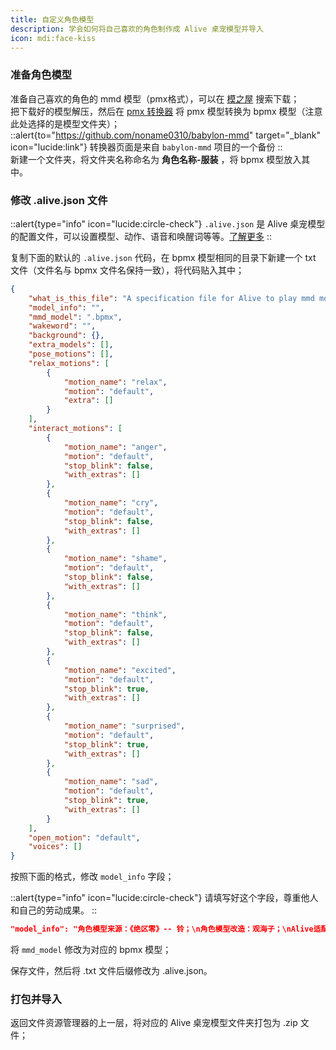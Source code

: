 ```yaml
---
title: 自定义角色模型
description: 学会如何将自己喜欢的角色制作成 Alive 桌宠模型并导入
icon: mdi:face-kiss
---
```


### 准备角色模型

准备自己喜欢的角色的 mmd 模型（pmx格式），可以在 [模之屋](https://www.aplaybox.com/) 搜索下载；      
把下载好的模型解压，然后在 [pmx 转换器](https://topsea.github.io/alive/pmx_converter/) 将 pmx 模型转换为 bpmx 模型（注意此处选择的是模型文件夹）；
::alert{to="https://github.com/noname0310/babylon-mmd" target="_blank" icon="lucide:link"}
  转换器页面是来自 `babylon-mmd` 项目的一个备份
::        
新建一个文件夹，将文件夹名称命名为 **角色名称-服装** ，将 bpmx 模型放入其中。

### 修改 .alive.json 文件

::alert{type="info" icon="lucide:circle-check"}
`.alive.json` 是 Alive 桌宠模型的配置文件，可以设置模型、动作、语音和唤醒词等等。[了解更多](/)
::

复制下面的默认的 `.alive.json` 代码，在 bpmx 模型相同的目录下新建一个 txt 文件（文件名与 bpmx 文件名保持一致），将代码贴入其中；

```json {3-4}
{
    "what_is_this_file": "A specification file for Alive to play mmd motions",
    "model_info": "",
    "mmd_model": ".bpmx",
    "wakeword": "",
    "background": {},
    "extra_models": [],
    "pose_motions": [],
    "relax_motions": [
        {
            "motion_name": "relax",
            "motion": "default",
            "extra": []
        }
    ],
    "interact_motions": [
        {
            "motion_name": "anger",
            "motion": "default",
            "stop_blink": false,
            "with_extras": []
        },
        {
            "motion_name": "cry",
            "motion": "default",
            "stop_blink": false,
            "with_extras": []
        },
        {
            "motion_name": "shame",
            "motion": "default",
            "stop_blink": false,
            "with_extras": []
        },
        {
            "motion_name": "think",
            "motion": "default",
            "stop_blink": false,
            "with_extras": []
        },
        {
            "motion_name": "excited",
            "motion": "default",
            "stop_blink": true,
            "with_extras": []
        },
        {
            "motion_name": "surprised",
            "motion": "default",
            "stop_blink": true,
            "with_extras": []
        },
        {
            "motion_name": "sad",
            "motion": "default",
            "stop_blink": true,
            "with_extras": []
        }
    ],
    "open_motion": "default",
    "voices": []
}
```

按照下面的格式，修改 `model_info` 字段；

::alert{type="info" icon="lucide:circle-check"}
请填写好这个字段，尊重他人和自己的劳动成果。
::

```json
"model_info": "角色模型来源：《绝区零》-- 铃；\n角色模型改造：观海子；\nAlive适配：GoAHi（可以输入你自己的名字）",
```

将 `mmd_model` 修改为对应的 bpmx 模型；

保存文件，然后将 .txt 文件后缀修改为 .alive.json。

### 打包并导入
返回文件资源管理器的上一层，将对应的 Alive 桌宠模型文件夹打包为 .zip 文件；        
